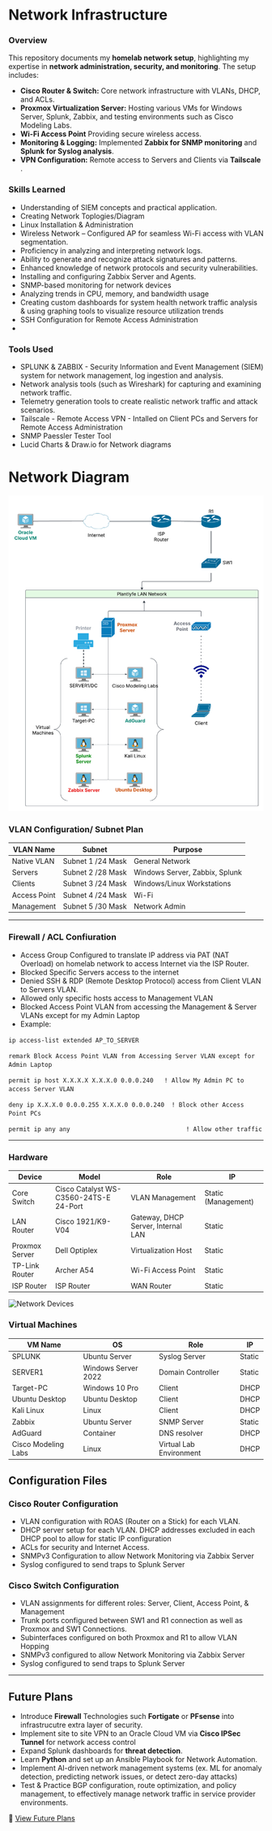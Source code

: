 # Network Infrastructure

### Overview
This repository documents my **homelab network setup**, highlighting my expertise in **network administration, security, and monitoring**. The setup includes:
- **Cisco Router & Switch:** Core network infrastructure with VLANs, DHCP, and ACLs.
- **Proxmox Virtualization Server:** Hosting various VMs for Windows Server, Splunk, Zabbix, and testing environments such as Cisco Modeling Labs.
- **Wi-Fi Access Point** Providing secure wireless access.
- **Monitoring & Logging:** Implemented **Zabbix for SNMP monitoring** and **Splunk for Syslog analysis**.
- **VPN Configuration:** Remote access to Servers and Clients via **Tailscale** .

### Skills Learned

- Understanding of SIEM concepts and practical application.
- Creating Network Toplogies/Diagram
- Linux Installation & Administration
- Wireless Network – Configured AP for seamless Wi-Fi access with VLAN segmentation.
- Proficiency in analyzing and interpreting network logs.
- Ability to generate and recognize attack signatures and patterns.
- Enhanced knowledge of network protocols and security vulnerabilities.
- Installing and configuring Zabbix Server and Agents.
- SNMP-based monitoring for network devices
- Analyzing trends in CPU, memory, and bandwidth usage
- Creating custom dashboards for system health network traffic analysis & using graphing tools to visualize resource utilization trends
- SSH Configuration for Remote Access Administration
- 
### Tools Used

- SPLUNK & ZABBIX - Security Information and Event Management (SIEM) system for network management, log ingestion and analysis.
- Network analysis tools (such as Wireshark) for capturing and examining network traffic.
- Telemetry generation tools to create realistic network traffic and attack scenarios.
- Tailscale - Remote Access VPN - Intalled on Client PCs and Servers for Remote Access Administration
- SNMP Paessler Tester Tool
- Lucid Charts & Draw.io for Network diagrams


# Network Diagram
![Network Diagram](https://github.com/Plantlyfe/HOMELAB-/blob/main/Stan%20Homelab%20Topology.png)


### **VLAN Configuration/ Subnet Plan**
| VLAN Name         | Subnet                | Purpose                               |
|-------------------|-----------------------|---------------------------------------|
| Native VLAN       | Subnet 1 /24 Mask     | General Network                       |
| Servers           | Subnet 2 /28 Mask     | Windows Server, Zabbix, Splunk        |
| Clients           | Subnet 3 /24 Mask     | Windows/Linux Workstations            |
| Access Point      | Subnet 4 /24 Mask     | Wi-Fi                                 |
| Management        | Subnet 5 /30 Mask     | Network Admin                         |

---

### Firewall / ACL Confiuration
- Access Group Configured to translate IP address via PAT (NAT Overload) on homelab network to access Internet via the ISP Router.
- Blocked Specific Servers access to the internet
- Denied SSH & RDP (Remote Desktop Protocol) access from Client VLAN to Servers VLAN.
- Allowed only specific hosts access to Management VLAN
- Blocked Access Point VLAN from accessing the Management & Server VLANs except for my Admin Laptop
- Example:

`ip access-list extended AP_TO_SERVER`

`remark Block Access Point VLAN from Accessing Server VLAN except for Admin Laptop`

`permit ip host X.X.X.X X.X.X.0 0.0.0.240   ! Allow My Admin PC to access Server VLAN`

`deny ip X.X.X.0 0.0.0.255 X.X.X.0 0.0.0.240  ! Block other Access Point PCs`

`permit ip any any                                ! Allow other traffic`

---
### Hardware
| Device             | Model             | Role                               | IP                  |
|-------------------|-------------------|-------------------------------------|---------------------|
| Core Switch       | Cisco Catalyst WS-C3560-24TS-E 24-Port     | VLAN Management                     | Static (Management) |
| LAN Router        | Cisco 1921/K9-V04  | Gateway, DHCP Server, Internal LAN  | Static              |
| Proxmox Server    | Dell Optiplex     | Virtualization Host                 | Static              |
| TP-Link Router    | Archer A54        | Wi-Fi Access Point                  | Static              |
| ISP Router        | ISP Router        | WAN Router                          | Static              |

![Network Devices](https://github.com/Plantlyfe/HOMELAB-/blob/main/Network%20Devices.jpg)


### Virtual Machines
| VM Name            | OS                     | Role                       | IP           |
|--------------------|------------------------|----------------------------|--------------|
| SPLUNK             | Ubuntu Server          | Syslog Server              | Static       |
| SERVER1            | Windows Server 2022    | Domain Controller          | Static       |
| Target-PC          | Windows 10 Pro         | Client                     | DHCP         |
| Ubuntu Desktop     | Ubuntu Desktop         | Client                     | DHCP         |
| Kali Linux         | Linux                  | Client                     | DHCP         |
| Zabbix             | Ubuntu Server          | SNMP Server                | Static       |
| AdGuard            | Container              | DNS resolver               | DHCP         |
| Cisco Modeling Labs                | Linux                  | Virtual Lab Environment    | DHCP         |



## **Configuration Files**
### **Cisco Router Configuration**
- VLAN configuration with ROAS (Router on a Stick) for each VLAN.
- DHCP server setup for each VLAN. DHCP addresses excluded in each DHCP pool to allow for static IP configuration
- ACLs for security and Internet Access.
- SNMPv3 Configuration to allow Network Monitoring via Zabbix Server
- Syslog configured to send traps to Splunk Server


### **Cisco Switch Configuration**
- VLAN assignments for different roles: Server, Client, Access Point, & Management
- Trunk ports configured between SW1 and R1 connection as well as Proxmox and SW1 Connections.
- Subinterfaces configured on both Proxmox and R1 to allow VLAN Hopping
- SNMPv3 configured to allow Network Monitoring via Zabbix Server
- Syslog configured to send traps to Splunk Server

---

## **Future Plans**
- Introduce **Firewall** Technologies such **Fortigate** or **PFsense** into infrastrucutre extra layer of security.
- Implement site to site VPN to an Oracle Cloud VM via **Cisco IPSec Tunnel** for network access control
- Expand Splunk dashboards for **threat detection**.
- Learn **Python** and set up an Ansible Playbook for Network Automation.
- Implement AI-driven network management systems (ex. ML for anomaly detection, predicting network issues, or detect zero-day attacks)
- Test & Practice BGP configuration, route optimization, and policy management, to effectively manage network traffic in service provider environments.

📄 [View Future Plans](documentation/future-plans.md)
  
